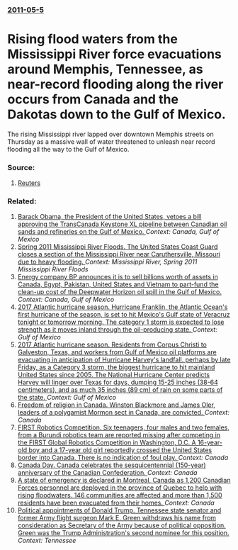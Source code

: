 ### [2011-05-5](/news/2011/05/5/index.md)

# Rising flood waters from the Mississippi River force evacuations around Memphis, Tennessee, as near-record flooding along the river occurs from Canada and the Dakotas down to the Gulf of Mexico. 

The rising Mississippi river lapped over downtown Memphis streets on Thursday as a massive wall of water threatened to unleash near record flooding all the way to the Gulf of Mexico.


### Source:

1. [Reuters](http://www.reuters.com/article/2011/05/05/us-flooding-idUSTRE74462I20110505)

### Related:

1. [Barack Obama, the President of the United States, vetoes a bill approving the TransCanada Keystone XL pipeline between Canadian oil sands and refineries on the Gulf of Mexico. ](/news/2015/02/24/barack-obama-the-president-of-the-united-states-vetoes-a-bill-approving-the-transcanada-keystone-xl-pipeline-between-canadian-oil-sands-an.md) _Context: Canada, Gulf of Mexico_
2. [Spring 2011 Mississippi River Floods. The United States Coast Guard closes a section of the Mississippi River near Caruthersville, Missouri due to heavy flooding. ](/news/2011/05/6/spring-2011-mississippi-river-floods-the-united-states-coast-guard-closes-a-section-of-the-mississippi-river-near-caruthersville-missouri.md) _Context: Mississippi River, Spring 2011 Mississippi River Floods_
3. [Energy company BP announces it is to sell billions worth of assets in Canada, Egypt, Pakistan, United States and Vietnam to part-fund the clean-up cost of the Deepwater Horizon oil spill in the Gulf of Mexico. ](/news/2010/07/21/energy-company-bp-announces-it-is-to-sell-billions-worth-of-assets-in-canada-egypt-pakistan-united-states-and-vietnam-to-part-fund-the-cl.md) _Context: Canada, Gulf of Mexico_
4. [2017 Atlantic hurricane season. Hurricane Franklin, the Atlantic Ocean's first hurricane of the season, is set to hit Mexico's Gulf state of Veracruz tonight or tomorrow morning. The category 1 storm is expected to lose strength as it moves inland through the oil-producing state. ](/news/2017/08/9/2017-atlantic-hurricane-season-hurricane-franklin-the-atlantic-ocean-s-first-hurricane-of-the-season-is-set-to-hit-mexico-s-gulf-state-of.md) _Context: Gulf of Mexico_
5. [2017 Atlantic hurricane season. Residents from Corpus Christi to Galveston, Texas, and workers from Gulf of Mexico oil platforms are evacuating in anticipation of Hurricane Harvey's landfall. perhaps by late Friday, as a Category 3 storm, the biggest hurricane to hit mainland United States since 2005. The National Hurricane Center predicts Harvey will linger over Texas for days, dumping 15-25 inches (38-64 centimeters), and as much 35 inches (89 cm) of rain on some parts of the state. ](/news/2017/08/25/2017-atlantic-hurricane-season-residents-from-corpus-christi-to-galveston-texas-and-workers-from-gulf-of-mexico-oil-platforms-are-evacuat.md) _Context: Gulf of Mexico_
6. [Freedom of religion in Canada. Winston Blackmore and James Oler, leaders of a polygamist Mormon sect in Canada, are convicted. ](/news/2017/07/24/freedom-of-religion-in-canada-winston-blackmore-and-james-oler-leaders-of-a-polygamist-mormon-sect-in-canada-are-convicted.md) _Context: Canada_
7. [FIRST Robotics Competition. Six teenagers, four males and two females, from a Burundi robotics team are reported missing after competing in the FIRST Global Robotics Competition in Washington, D.C. A 16-year-old boy and a 17-year old girl reportedly crossed the United States border into Canada. There is no indication of foul play. ](/news/2017/07/20/first-robotics-competition-six-teenagers-four-males-and-two-females-from-a-burundi-robotics-team-are-reported-missing-after-competing-in.md) _Context: Canada_
8. [Canada Day. Canada celebrates the sesquicentennial (150-year) anniversary of the Canadian Confederation. ](/news/2017/07/1/canada-day-canada-celebrates-the-sesquicentennial-150-year-anniversary-of-the-canadian-confederation.md) _Context: Canada_
9. [A state of emergency is declared in Montreal, Canada as 1,200 Canadian Forces personnel are deployed in the province of Quebec to help with rising floodwaters. 146 communities are affected and more than 1,500 residents have been evacuated from their homes. ](/news/2017/05/7/a-state-of-emergency-is-declared-in-montreal-canada-as-1-200-canadian-forces-personnel-are-deployed-in-the-province-of-quebec-to-help-with.md) _Context: Canada_
10. [Political appointments of Donald Trump. Tennessee state senator and former Army flight surgeon Mark E. Green withdraws his name from consideration as Secretary of the Army because of political opposition. Green was the Trump Administration's second nominee for this position. ](/news/2017/05/5/political-appointments-of-donald-trump-tennessee-state-senator-and-former-army-flight-surgeon-mark-e-green-withdraws-his-name-from-conside.md) _Context: Tennessee_
